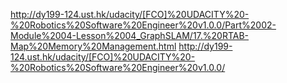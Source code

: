 http://dy199-124.ust.hk/udacity/[FCO]%20UDACITY%20-%20Robotics%20Software%20Engineer%20v1.0.0/Part%2002-Module%2004-Lesson%2004_GraphSLAM/17.%20RTAB-Map%20Memory%20Management.html
http://dy199-124.ust.hk/udacity/[FCO]%20UDACITY%20-%20Robotics%20Software%20Engineer%20v1.0.0/
